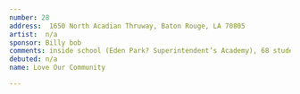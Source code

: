 ```yaml
---
number: 28
address:  1650 North Acadian Thruway, Baton Rouge, LA 70805
artist:  n/a
sponsor: Billy bob
comments: inside school (Eden Park? Superintendent’s Academy), 68 students http://louisianaschools.com/schools/17141#about-our-school
debuted: n/a
name: Love Our Community

---
```

